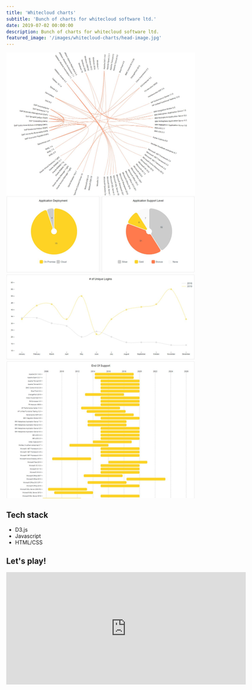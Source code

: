```yaml
---
title: 'Whitecloud charts'
subtitle: 'Bunch of charts for whitecloud software ltd.'
date: 2019-07-02 00:00:00
description: Bunch of charts for whitecloud software ltd.
featured_image: '/images/whitecloud-charts/head-image.jpg'
---
```


<div class="gallery" data-columns="3">
	<img src="/images/whitecloud-charts/1.jpg">
	<img src="/images/whitecloud-charts/2.jpg">
	<img src="/images/whitecloud-charts/3.jpg">
    <img src="/images/whitecloud-charts/4.jpg">
</div>

## Tech stack

* D3.js
* Javascript
* HTML/CSS

## Let's play!

<div class="video-wrap">
    <div class="video" style="padding-bottom:56.25%;">
        <iframe src="https://giorgi-ghviniashvili.github.io/whitecloud-charts/"  width="640" height="300" frameborder="0" allowfullscreen></iframe>
    </div>
</div>